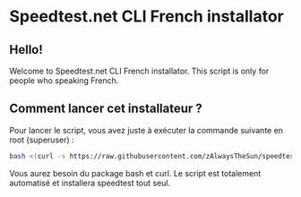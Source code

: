 
# Speedtest.net CLI French installator

## Hello!
Welcome to Speedtest.net CLI French installator. This script is only for people who speaking French.

## Comment lancer cet installateur ?
Pour lancer le script, vous avez juste à exécuter la commande suivante en root (superuser) :
```bash
bash <(curl -s https://raw.githubusercontent.com/zAlwaysTheSun/speedtest-cli-french/main/speedtestinstallator.sh)
```
Vous aurez besoin du package bash et curl. Le script est totalement automatisé et installera speedtest tout seul.

